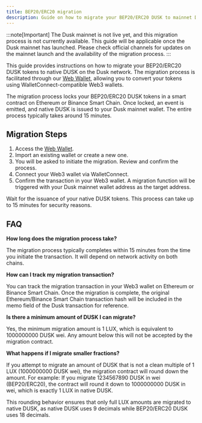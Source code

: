 ```yaml
---
title: BEP20/ERC20 migration
description: Guide on how to migrate your BEP20/ERC20 DUSK to mainnet DUSK.
---
```


:::note[Important]
The Dusk mainnet is not live yet, and this migration process is not currently available. This guide will be applicable once the Dusk mainnet has launched. Please check official channels for updates on the mainnet launch and the availability of the migration process.
:::

This guide provides instructions on how to migrate your BEP20/ERC20 DUSK tokens to native DUSK on the Dusk network. The migration process is facilitated through our [Web Wallet](https://apps.dusk.network/wallet/), allowing you to convert your tokens using WalletConnect-compatible Web3 wallets.

The migration process locks your BEP20/ERC20 DUSK tokens in a smart contract on Ethereum or Binance Smart Chain. Once locked, an event is emitted, and native DUSK is issued to your Dusk mainnet wallet. The entire process typically takes around 15 minutes.

## Migration Steps

1. Access the [Web Wallet](https://apps.dusk.network/wallet/).
2. Import an existing wallet or create a new one.
3. You will be asked to initiate the migration. Review and confirm the process.
4. Connect your Web3 wallet via WalletConnect.
5. Confirm the transaction in your Web3 wallet. A migration function will be triggered with your Dusk mainnet wallet address as the target address.

Wait for the issuance of your native DUSK tokens. This process can take up to 15 minutes for security reasons.

## FAQ

**How long does the migration process take?**

The migration process typically completes within 15 minutes from the time you initiate the transaction. It will depend on network activity on both chains.

**How can I track my migration transaction?**

You can track the migration transaction in your Web3 wallet on Ethereum or Binance Smart Chain. Once the migration is complete, the original Ethereum/Binance Smart Chain transaction hash will be included in the memo field of the Dusk transaction for reference.

**Is there a minimum amount of DUSK I can migrate?**

Yes, the minimum migration amount is 1 LUX, which is equivalent to 1000000000 DUSK wei. Any amount below this will not be accepted by the migration contract.

**What happens if I migrate smaller fractions?**

If you attempt to migrate an amount of DUSK that is not a clean multiple of 1 LUX (1000000000 DUSK wei), the migration contract will round down the amount. For example:
If you migrate 1234567890 DUSK in wei (BEP20/ERC20), the contract will round it down to 1000000000 DUSK in wei, which is exactly 1 LUX in native DUSK.

This rounding behavior ensures that only full LUX amounts are migrated to native DUSK, as native DUSK uses 9 decimals while BEP20/ERC20 DUSK uses 18 decimals.
